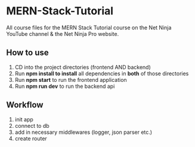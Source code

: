 # MERN-Stack-Tutorial

All course files for the MERN Stack Tutorial course on the Net Ninja YouTube channel &amp; the Net Ninja Pro website.

## How to use

1. CD into the project directories (frontend AND backend)
2. Run **npm install to install** all dependencies in **both** of those directories
3. Run **npm start** to run the frontend application
4. Run **npm run dev** to run the backend api

## Workflow

1. init app
2. connect to db
3. add in necessary middlewares (logger, json parser etc.)
4. create router
